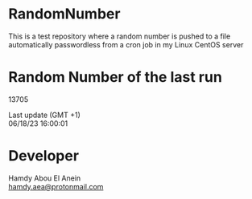 # RandomNumber    
This is a test repository where a random number is pushed to a file automatically passwordless from a cron job in my Linux CentOS server    
# Random Number of the last run   
13705
      
Last update (GMT +1)    
06/18/23 16:00:01
# Developer    
Hamdy Abou El Anein   
hamdy.aea@protonmail.com
